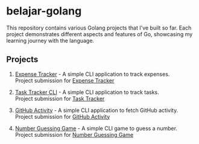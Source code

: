 # belajar-golang

This repository contains various Golang projects that I've built so far. Each project demonstrates different aspects and features of Go, showcasing my learning journey with the language.

## Projects
1. [Expense Tracker](./expense-tracker-cli) - A simple CLI application to track expenses.  
  Project submission for [Expense Tracker](https://roadmap.sh/projects/expense-tracker)

2. [Task Tracker CLI](./task-tacker-cli) - A simple CLI application to track tasks.  
   Project submission for [Task Tracker](https://roadmap.sh/projects/task-tracker)

3. [GitHub Activity](./github-activity-cli) - A simple CLI application to fetch GitHub activity.  
   Project submission for [GitHub Activity](https://roadmap.sh/projects/github-user-activity)

4. [Number Guessing Game](./number-guessing-game) - A simple CLI game to guess a number.  
   Project submission for [Number Guessing Game](https://roadmap.sh/projects/number-guessing-game)